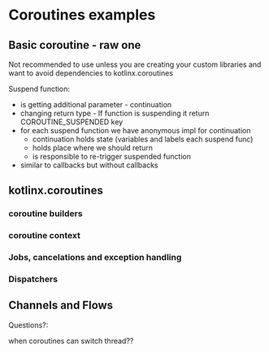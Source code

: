 # Coroutines examples
## Basic coroutine - raw one
Not recommended to use unless you are creating your custom libraries and want to avoid dependencies to kotlinx.coroutines

Suspend function:
- is getting additional parameter - continuation
- changing return type - If function is suspending it return COROUTINE_SUSPENDED key
- for each suspend function we have anonymous impl for continuation
  - continuation holds state (variables and labels each suspend func)
  - holds place where we should return
  - is responsible to re-trigger suspended function
- similar to callbacks but without callbacks
  
    
 



##  kotlinx.coroutines

### coroutine builders
### coroutine context
### Jobs, cancelations and exception handling
### Dispatchers

## Channels and Flows



Questions?:

when coroutines can switch thread??